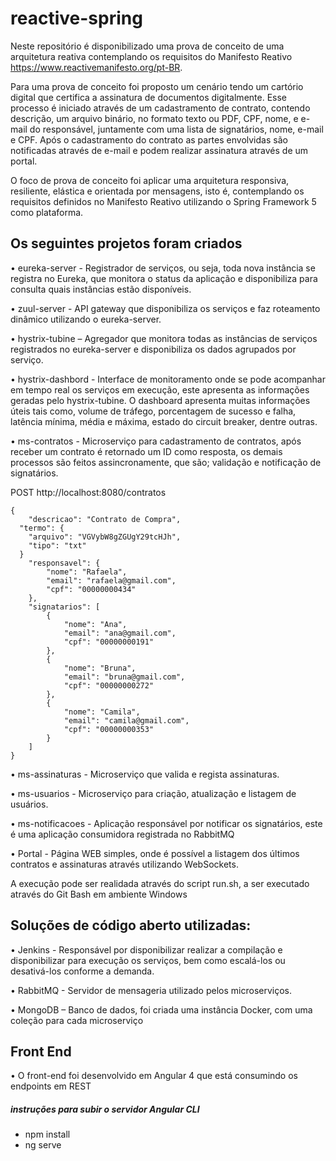 # reactive-spring

Neste repositório é disponibilizado uma prova de conceito de uma arquitetura reativa contemplando os requisitos do Manifesto Reativo https://www.reactivemanifesto.org/pt-BR.

Para uma prova de conceito foi proposto um cenário tendo um cartório digital que certifica a assinatura de documentos digitalmente. Esse processo é iniciado através de um cadastramento de contrato, contendo descrição, um arquivo binário, no formato texto ou PDF, CPF, nome, e e-mail do responsável, juntamente com uma lista de signatários, nome, e-mail e CPF. Após o cadastramento do contrato as partes envolvidas são notificadas através de e-mail e podem realizar assinatura através de um portal.

O foco de prova de conceito foi aplicar uma arquitetura responsiva, resiliente, elástica e orientada por mensagens, isto é, contemplando os requisitos definidos no Manifesto Reativo utilizando o Spring Framework 5 como plataforma.

## Os seguintes projetos foram criados

•	eureka-server - Registrador de serviços, ou seja, toda nova instância se registra no Eureka, que monitora o status da aplicação e disponibiliza para consulta quais instâncias estão disponíveis.

•	zuul-server - API gateway que disponibiliza os serviços e faz roteamento dinâmico utilizando o eureka-server.

•	hystrix-tubine – Agregador que monitora todas as instâncias de serviços registrados no eureka-server e disponibiliza os dados agrupados por serviço.

•	hystrix-dashbord - Interface de monitoramento onde se pode acompanhar em tempo real os serviços em execução, este apresenta as informações geradas pelo hystrix-tubine. O dashboard apresenta muitas informações úteis tais como, volume de tráfego, porcentagem de sucesso e falha, latência mínima, média e máxima, estado do circuit breaker, dentre outras.

•	ms-contratos - Microserviço para cadastramento de contratos, após receber um contrato é retornado um ID como resposta, os demais processos são feitos assincronamente, que são; validação e notificação de signatários.

POST http://localhost:8080/contratos
```
{
	"descricao": "Contrato de Compra",
  "termo": {
    "arquivo": "VGVybW8gZGUgY29tcHJh",
    "tipo": "txt"
  }
	"responsavel": {
		"nome": "Rafaela",
		"email": "rafaela@gmail.com",
		"cpf": "00000000434"
	},
	"signatarios": [
		{
			"nome": "Ana",
			"email": "ana@gmail.com",
			"cpf": "00000000191"
		},
		{
			"nome": "Bruna",
			"email": "bruna@gmail.com",
			"cpf": "00000000272"
		},
		{
			"nome": "Camila",
			"email": "camila@gmail.com",
			"cpf": "00000000353"
		}
	]
}
```
•	ms-assinaturas - Microserviço que valida e regista assinaturas.

•	ms-usuarios - Microserviço para criação, atualização e listagem de usuários.

•	ms-notificacoes - Aplicação responsável por notificar os signatários, este é uma aplicação consumidora registrada no RabbitMQ

•	Portal - Página WEB simples, onde é possível a listagem dos últimos contratos e assinaturas através utilizando WebSockets.

A execução pode ser realidada através do script run.sh, a ser executado através do Git Bash em ambiente Windows 

## Soluções de código aberto utilizadas:

•	Jenkins - Responsável por disponibilizar realizar a compilação e disponibilizar para execução os serviços, bem como escalá-los ou desativá-los conforme a demanda.

•	RabbitMQ - Servidor de mensageria utilizado pelos microserviços.

•	MongoDB – Banco de dados, foi criada uma instância Docker, com uma coleção para cada microserviço

## Front End

• O front-end foi desenvolvido em Angular 4 que está consumindo os endpoints em REST

##### instruções para subir o servidor Angular CLI
- npm install
- ng serve
